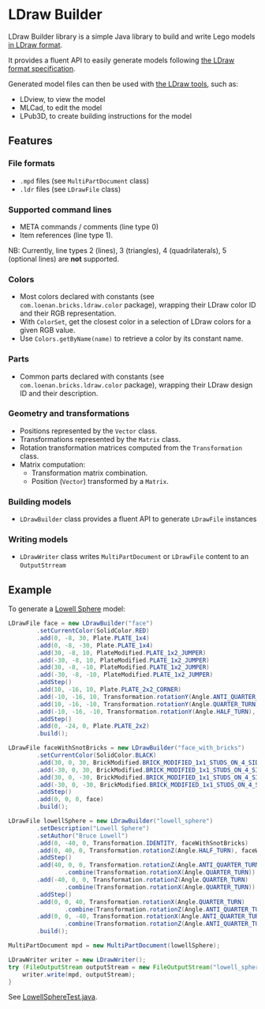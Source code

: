 # LDraw Builder

LDraw Builder library is a simple Java library to build and write Lego models [in LDraw format](http://www.ldraw.org/).

It provides a fluent API to easily generate models following [the LDraw format specification](http://www.ldraw.org/article/218.html).

Generated model files can then be used with [the LDraw tools](http://www.ldraw.org/help/getting-started.html), such as:
- LDview, to view the model
- MLCad, to edit the model
- LPub3D, to create building instructions for the model

## Features

### File formats
- `.mpd` files (see `MultiPartDocument` class)
- `.ldr` files (see `LDrawFile` class)

### Supported command lines
- META commands / comments (line type 0)
- Item references (line type 1). 

NB: Currently, line types 2 (lines), 3 (triangles), 4 (quadrilaterals), 5 (optional lines) are **not** supported.

### Colors
- Most colors declared with constants (see `com.loenan.bricks.ldraw.color` package), wrapping their LDraw color ID and their RGB representation. 
- With `ColorSet`, get the closest color in a selection of LDraw colors for a given RGB value.
- Use `Colors.getByName(name)` to retrieve a color by its constant name.

### Parts
- Common parts declared with constants (see `com.loenan.bricks.ldraw.color` package), wrapping their LDraw design ID and their description.

### Geometry and transformations
- Positions represented by the `Vector` class.
- Transformations represented by the `Matrix` class.
- Rotation transformation matrices computed from the `Transformation` class. 
- Matrix computation: 
    - Transformation matrix combination.
    - Position (`Vector`) transformed by a `Matrix`.

### Building models
- `LDrawBuilder` class provides a fluent API to generate `LDrawFile` instances

### Writing models
- `LDrawWriter` class writes `MultiPartDocument` or `LDrawFile` content to an `OutputStrream` 

## Example

To generate a [Lowell Sphere](http://www.brucelowell.com/lowell-sphere/instructions/) model:

```java
LDrawFile face = new LDrawBuilder("face")
        .setCurrentColor(SolidColor.RED)
        .add(0, -8, 30, Plate.PLATE_1x4)
        .add(0, -8, -30, Plate.PLATE_1x4)
        .add(30, -8, 10, PlateModified.PLATE_1x2_JUMPER)
        .add(-30, -8, 10, PlateModified.PLATE_1x2_JUMPER)
        .add(30, -8, -10, PlateModified.PLATE_1x2_JUMPER)
        .add(-30, -8, -10, PlateModified.PLATE_1x2_JUMPER)
        .addStep()
        .add(10, -16, 10, Plate.PLATE_2x2_CORNER)
        .add(-10, -16, 10, Transformation.rotationY(Angle.ANTI_QUARTER_TURN), Plate.PLATE_2x2_CORNER)
        .add(10, -16, -10, Transformation.rotationY(Angle.QUARTER_TURN), Plate.PLATE_2x2_CORNER)
        .add(-10, -16, -10, Transformation.rotationY(Angle.HALF_TURN), Plate.PLATE_2x2_CORNER)
        .addStep()
        .add(0, -24, 0, Plate.PLATE_2x2)
        .build();

LDrawFile faceWithSnotBricks = new LDrawBuilder("face_with_bricks")
        .setCurrentColor(SolidColor.BLACK)
        .add(30, 0, 30, BrickModified.BRICK_MODIFIED_1x1_STUDS_ON_4_SIDES)
        .add(-30, 0, 30, BrickModified.BRICK_MODIFIED_1x1_STUDS_ON_4_SIDES)
        .add(30, 0, -30, BrickModified.BRICK_MODIFIED_1x1_STUDS_ON_4_SIDES)
        .add(-30, 0, -30, BrickModified.BRICK_MODIFIED_1x1_STUDS_ON_4_SIDES)
        .addStep()
        .add(0, 0, 0, face)
        .build();

LDrawFile lowellSphere = new LDrawBuilder("lowell_sphere")
        .setDescription("Lowell Sphere")
        .setAuthor("Bruce Lowell")
        .add(0, -40, 0, Transformation.IDENTITY, faceWithSnotBricks)
        .add(0, 40, 0, Transformation.rotationZ(Angle.HALF_TURN), faceWithSnotBricks)
        .addStep()
        .add(40, 0, 0, Transformation.rotationZ(Angle.ANTI_QUARTER_TURN)
                .combine(Transformation.rotationX(Angle.QUARTER_TURN)), face)
        .add(-40, 0, 0, Transformation.rotationZ(Angle.QUARTER_TURN)
                .combine(Transformation.rotationX(Angle.QUARTER_TURN)), face)
        .addStep()
        .add(0, 0, 40, Transformation.rotationX(Angle.QUARTER_TURN)
                .combine(Transformation.rotationZ(Angle.ANTI_QUARTER_TURN)), face)
        .add(0, 0, -40, Transformation.rotationX(Angle.ANTI_QUARTER_TURN)
                .combine(Transformation.rotationZ(Angle.ANTI_QUARTER_TURN)), face)
        .build();

MultiPartDocument mpd = new MultiPartDocument(lowellSphere);

LDrawWriter writer = new LDrawWriter();
try (FileOutputStream outputStream = new FileOutputStream("lowell_sphere.mpd")) {
    writer.write(mpd, outputStream);
}
```

See [LowellSphereTest.java](src/test/java/com/loenan/bricks/ldraw/writer/LowellSphereTest.java).

